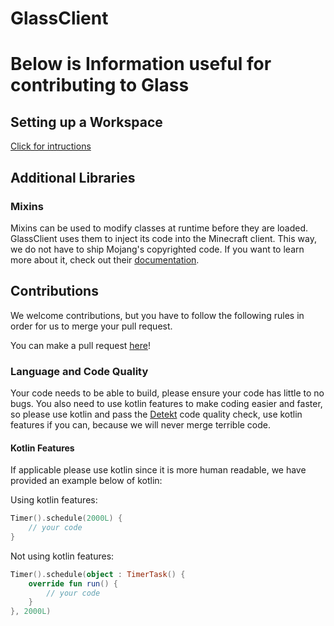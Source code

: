 # GlassClient 

# Below is Information useful for contributing to Glass

## Setting up a Workspace
[Click for intructions](WORKSPACE.md)

## Additional Libraries
### Mixins
Mixins can be used to modify classes at runtime before they are loaded. GlassClient uses them to inject its code into the Minecraft client. This way, we do not have to ship Mojang's copyrighted code. If you want to learn more about it, check out their [documentation](https://docs.spongepowered.org/5.1.0/en/plugin/internals/mixins.html).

## Contributions
We welcome contributions, but you have to follow the following rules in order for us to merge your pull request.

You can make a pull request [here](https://github.com/GlassClient/GlassClient/issues)!

### Language and Code Quality
Your code needs to be able to build, please ensure your code has little to no bugs.
You also need to use kotlin features to make coding easier and faster, so please use kotlin and pass the [Detekt](https://github.com/detekt/detekt) code quality check, use kotlin features if you can, because we will never merge terrible code.

#### Kotlin Features
If applicable please use kotlin since it is more human readable, we have provided an example below of kotlin:

Using kotlin features:
~~~kotlin
Timer().schedule(2000L) { 
    // your code
}
~~~
Not using kotlin features:
~~~kotlin
Timer().schedule(object : TimerTask() {
    override fun run() {
        // your code
    }
}, 2000L)
~~~
